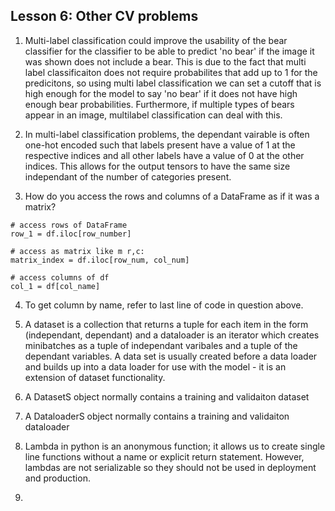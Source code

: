 ## Lesson 6: Other CV problems

1. Multi-label classification could improve the usability of the bear classifier for the classifier to be able to predict 'no bear' if the image it was shown does not include a bear. This is due to the fact that multi label classificaiton does not require probabilites that add up to 1 for the predicitons, so using multi label classification we can set a cutoff that is high enough for the model to say 'no bear' if it does not have high enough bear probabilities. Furthermore, if multiple types of bears appear in an image, multilabel classification can deal with this.

2. In multi-label classification problems, the dependant vairable is often one-hot encoded such that labels present have a value of 1 at the respective indices and all other labels have a value of 0 at the other indices. This allows for the output tensors to have the same size independant of the number of categories present. 

3. How do you access the rows and columns of a DataFrame as if it was a matrix?
```
# access rows of DataFrame
row_1 = df.iloc[row_number]

# access as matrix like m r,c:
matrix_index = df.iloc[row_num, col_num]

# access columns of df 
col_1 = df[col_name]
```

4. To get column by name, refer to last line of code in question above. 

5. A dataset is a collection that returns a tuple for each item in the form (independant, dependant) and a dataloader is an iterator which creates minibatches as a tuple of independant varibales and a tuple of the dependant variables. A data set is usually created before a data loader and builds up into a data loader for use with the model - it is an extension of dataset functionality. 

6. A DatasetS object normally contains a training and validaiton dataset 

7. A DataloaderS object normally contains a training and validaiton dataloader

8. Lambda in python is an anonymous function; it allows us to create single line functions without a name or explicit return statement. However, lambdas are not serializable so they should not be used in deployment and production. 

9. 